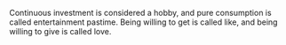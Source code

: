 Continuous investment is considered a hobby, 
and pure consumption is called entertainment pastime.
Being willing to get is called like, 
and being willing to give is called love.